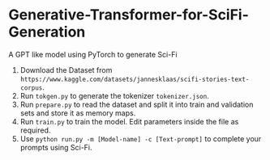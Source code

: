 # Generative-Transformer-for-SciFi-Generation
A GPT like model using PyTorch to generate Sci-Fi

1) Download the Dataset from ```https://www.kaggle.com/datasets/jannesklaas/scifi-stories-text-corpus```.
2) Run ```tokgen.py``` to generate the tokenizer ```tokenizer.json```.
3) Run ```prepare.py``` to read the dataset and split it into train and validation sets and store it as memory maps.
4) Run ```train.py``` to train the model. Edit parameters inside the file as required.
5) Use ```python run.py -m [Model-name] -c [Text-prompt]``` to complete your prompts using Sci-Fi.
